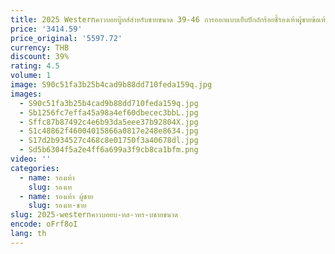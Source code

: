 ```yaml
---
title: 2025 Westernคาวบอยบู๊ทส์สําหรับชายขนาด 39-46 การออกแบบเย็บปักถักร้อยชี้รองเท้าผู้ชายข้อเท้ารองเท้ากลับเข็มขัดรองเท้าหนังแท้
price: '3414.59'
price_original: '5597.72'
currency: THB
discount: 39%
rating: 4.5
volume: 1
image: S90c51fa3b25b4cad9b88dd710feda159q.jpg
images:
  - S90c51fa3b25b4cad9b88dd710feda159q.jpg
  - Sb1256fc7effa45a98a4ef60dbecec3bbL.jpg
  - Sffc87b87492c4e6b93da5eee37b92804X.jpg
  - S1c48862f46004015866a0817e248e8634.jpg
  - S17d2b934527c468c8e01750f3a40678dl.jpg
  - Sd5b6304f5a2e4ff6a699a3f9cb8ca1bfm.png
video: ''
categories:
  - name: รองเท้า
    slug: รองเท
  - name: รองเท้า ผู้ชาย
    slug: รองเท-ชาย
slug: 2025-westernคาวบอยบ-ทส-าหร-บชายขนาด
encode: oFrf8oI
lang: th
---
```

  